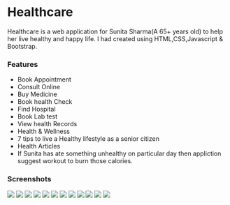 # Healthcare

Healthcare is a web application for Sunita Sharma(A 65+ years old) to help her live healthy and happy life. I had created using HTML,CSS,Javascript & Bootstrap.

### Features

- Book Appointment
- Consult Online
- Buy Medicine
- Book health Check
- Find Hospital
- Book Lab test
- View health Records
- Health & Wellness
- 7 tips to live a Healthy lifestyle as a senior citizen
- Health Articles
- If Sunita has ate something unhealthy on particular day then appliction suggest workout to burn those calories.

### Screenshots

![](img/Screenshot/Screenshot_(2487).png)
![](img/Screenshot/Screenshot_(2488).png)
![](img/Screenshot/Screenshot_(2489).png)
![](img/Screenshot/Screenshot_(2490).png)
![](img/Screenshot/Screenshot_(2491).png)
![](img/Screenshot/Screenshot_(2492).png)
![](img/Screenshot/Screenshot_(2493).png)
![](img/Screenshot/Screenshot_(2494).png)
![](img/Screenshot/Screenshot_(2495).png)
![](img/Screenshot/Screenshot_(2496).png)
![](img/Screenshot/Screenshot_(2497).png)
![](img/Screenshot/Screenshot_(2498).png)